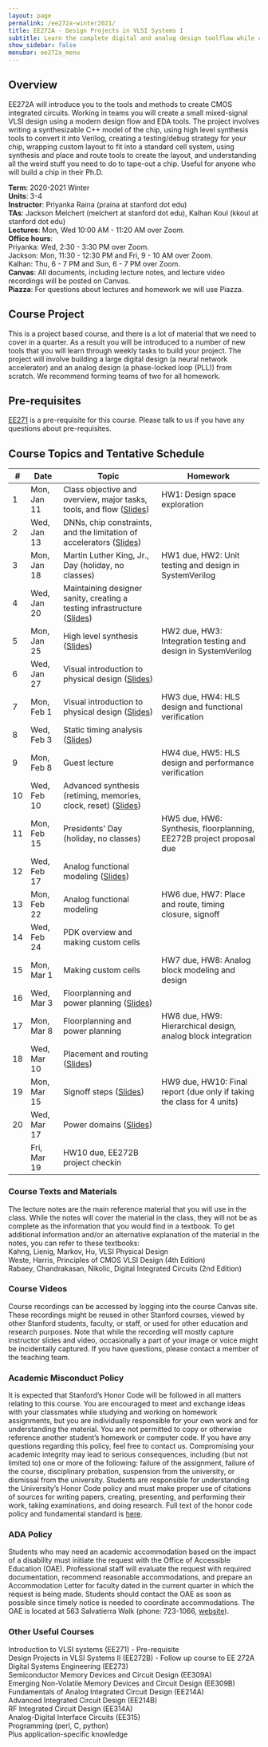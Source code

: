 ```yaml
---
layout: page
permalink: /ee272a-winter2021/
title: EE272A - Design Projects in VLSI Systems I
subtitle: Learn the complete digital and analog design toolflow while creating your own neural network accelerator!  
show_sidebar: false
menubar: ee272a_menu
---
```

## Overview
EE272A will introduce you to the tools and methods to create CMOS integrated circuits. Working in teams you will create a small mixed-signal VLSI design using a modern design flow and EDA tools. The project involves writing a synthesizable C++ model of the chip, using high level synthesis tools to convert it into Verilog, creating a testing/debug strategy for your chip, wrapping custom layout to fit into a standard cell system, using synthesis and place and route tools to create the layout, and understanding all the weird stuff you need to do to tape-out a chip. Useful for anyone who will build a chip in their Ph.D.

**Term**: 2020-2021 Winter  
**Units**: 3-4  
**Instructor**: Priyanka Raina (praina at stanford dot edu)  
**TAs**: Jackson Melchert (melchert at stanford dot edu), Kalhan Koul (kkoul at stanford dot edu)  
**Lectures**: Mon, Wed 10:00 AM - 11:20 AM over Zoom.   
**Office hours**:  
Priyanka: Wed, 2:30 - 3:30 PM over Zoom.  
Jackson: Mon, 11:30 - 12:30 PM and Fri, 9 - 10 AM over Zoom.  
Kalhan: Thu, 6 - 7 PM and Sun, 6 - 7 PM over Zoom.  
**Canvas**: All documents, including lecture notes, and lecture video recordings will be posted on Canvas.   
**Piazza**: For questions about lectures and homework we will use Piazza.  

## Course Project
This is a project based course, and there is a lot of material that we need to cover in a quarter. As a result you will be introduced to a number of new tools that you will learn through weekly tasks to build your project. The project will involve building a large digital design (a neural network accelerator) and an analog design (a phase-locked loop (PLL)) from scratch. We recommend forming teams of two for all homework.

## Pre-requisites  
[EE271](/ee271-autumn2019/) is a pre-requisite for this course. Please talk to us if you have any questions about pre-requisites.

## Course Topics and Tentative Schedule

| #   | Date        | Topic                                                          | Homework                      |  
| --- | ----------- | -------------------------------------------------------------- | ----------------------------- |  
| 1   | Mon, Jan 11 | Class objective and overview, major tasks, tools, and flow ([Slides](https://stanford.box.com/s/c0k52llce81twjlon6t120iv0u2ca9bi)) | HW1: Design space exploration |  
| 2   | Wed, Jan 13 | DNNs, chip constraints, and the limitation of accelerators ([Slides](https://stanford.box.com/s/d6juygthmp48stq80v0wiftww4vasybl)) | |  
| 3   | Mon, Jan 18 | Martin Luther King, Jr., Day (holiday, no classes)             | HW1 due, HW2: Unit testing and design in SystemVerilog |
| 4   | Wed, Jan 20 | Maintaining designer sanity, creating a testing infrastructure ([Slides](https://stanford.box.com/s/h9aft1lh4eoaxyhre1waffw1iedniioe))| |
| 5   | Mon, Jan 25 | High level synthesis ([Slides](https://stanford.box.com/s/0oa5yolmoe99mjuofpd9gfl7icellyy9)) | HW2 due, HW3: Integration testing and design in SystemVerilog |  
| 6   | Wed, Jan 27 | Visual introduction to physical design ([Slides](https://stanford.box.com/s/fk9rl7wdwlrdfhlko5m1vw8nms8pom4u)) |                               |
| 7   | Mon, Feb 1  | Visual introduction to physical design ([Slides](https://stanford.box.com/s/fk9rl7wdwlrdfhlko5m1vw8nms8pom4u)) | HW3 due, HW4: HLS design and functional verification |
| 8   | Wed, Feb 3  | Static timing analysis ([Slides](https://stanford.box.com/s/fk9rl7wdwlrdfhlko5m1vw8nms8pom4u)) |
| 9   | Mon, Feb 8  | Guest lecture | HW4 due, HW5: HLS design and performance verification |
| 10  | Wed, Feb 10 | Advanced synthesis (retiming, memories, clock, reset) ([Slides](https://stanford.box.com/s/mxudl8tx5f6kzahrjkcliq57zbmowxpc)) |
| 11  | Mon, Feb 15 | Presidents' Day (holiday, no classes) | HW5 due, HW6: Synthesis, floorplanning, EE272B project proposal due |
| 12  | Wed, Feb 17 | Analog functional modeling ([Slides](https://stanford.box.com/s/xl952vv6raqk2knmxgtx3aqrshsog6dx)) | |
| 13  | Mon, Feb 22 | Analog functional modeling | HW6 due, HW7: Place and route, timing closure, signoff |
| 14  | Wed, Feb 24 | PDK overview and making custom cells |  |
| 15  | Mon, Mar 1  | Making custom cells | HW7 due, HW8: Analog block modeling and design  |
| 16  | Wed, Mar 3  | Floorplanning and power planning ([Slides](https://stanford.box.com/s/9518iz4jzz4a53px33000ckvyn7vmu3x)) |
| 17  | Mon, Mar 8  | Floorplanning and power planning | HW8 due, HW9: Hierarchical design, analog block integration |
| 18  | Wed, Mar 10 | Placement and routing ([Slides](https://stanford.box.com/s/dawei8r8elxr9q4r9tyy9xqd5y7wvu58)) |   |
| 19  | Mon, Mar 15 | Signoff steps ([Slides](https://stanford.box.com/s/eo89rdskqvh77qpr3pnsalg7964fd5jh)) | HW9 due, HW10: Final report (due only if taking the class for 4 units) |
| 20  | Wed, Mar 17 | Power domains ([Slides](https://stanford.box.com/s/5qnb6lypa462f3klpaic5c8tkss7svxz)) |  |
|     | Fri, Mar 19 | HW10 due, EE272B project checkin  |  |

### Course Texts and Materials
The lecture notes are the main reference material that you will use in the class. While the notes will cover the material in the class, they will not be as complete as the information that you would find in a textbook.
To get additional information and/or an alternative explanation of the material in the notes, you can refer to these textbooks:  
Kahng, Lienig, Markov, Hu, VLSI Physical Design  
Weste, Harris, Principles of CMOS VLSI Design (4th Edition)  
Rabaey, Chandrakasan, Nikolic, Digital Integrated Circuits (2nd Edition)  

### Course Videos
Course recordings can be accessed by logging into the course Canvas site. These recordings might be reused in other Stanford courses, viewed by other Stanford students, faculty, or staff, or used for other education and research purposes. Note that while the recording will mostly capture instructor slides and video, occasionally a part of your image or voice might be incidentally captured. If you have questions, please contact a member of the teaching team.

### Academic Misconduct Policy
It is expected that Stanford’s Honor Code will be followed in all matters relating to this course. You are encouraged to meet and exchange ideas with your classmates while studying and working on homework assignments, but you are individually responsible for your own work and for understanding the material. You are not permitted to copy or otherwise reference another student’s homework or computer code. If you have any questions regarding this policy, feel free to contact us.
Compromising your academic integrity may lead to serious consequences, including (but not limited to) one or more of the following: failure of the assignment, failure of the course, disciplinary probation, suspension from the university, or dismissal from the university.
Students are responsible for understanding the University’s Honor Code policy and must make proper use of citations of sources for writing papers, creating, presenting, and performing their work, taking examinations, and doing research.
Full text of the honor code policy and fundamental standard is [here](https://communitystandards.stanford.edu/student-conduct-process/honor-code-and-fundamental-standard).

### ADA Policy
Students who may need an academic accommodation based on the impact of a disability must initiate the request with the Office of Accessible Education (OAE). Professional staff will evaluate the request with required documentation, recommend reasonable accommodations, and prepare an Accommodation Letter for faculty dated in the current quarter in which the request is being made. Students should contact the OAE as soon as possible since timely notice is needed to coordinate accommodations. The OAE is located at 563 Salvatierra Walk (phone: 723-1066, [website](http://oae.stanford.edu)).

### Other Useful Courses
Introduction to VLSI systems (EE271) - Pre-requisite  
Design Projects in VLSI Systems II (EE272B) - Follow up course to EE 272A  
Digital Systems Engineering (EE273)  
Semiconductor Memory Devices and Circuit Design (EE309A)  
Emerging Non-Volatile Memory Devices and Circuit Design (EE309B)  
Fundamentals of Analog Integrated Circuit Design (EE214A)  
Advanced Integrated Circuit Design (EE214B)  
RF Integrated Circuit Design (EE314A)  
Analog-Digital Interface Circuits (EE315)  
Programming (perl, C, python)  
Plus application-specific knowledge  
